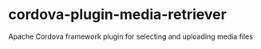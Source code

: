 # cordova-plugin-media-retriever
Apache Cordova framework plugin for selecting and uploading media files